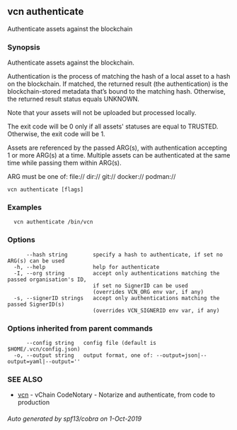 ## vcn authenticate

Authenticate assets against the blockchain

### Synopsis


Authenticate assets against the blockchain.

Authentication is the process of matching the hash of a local asset to 
a hash on the blockchain. 
If matched, the returned result (the authentication) is the blockchain-stored
metadata that’s bound to the matching hash. 
Otherwise, the returned result status equals UNKNOWN.

Note that your assets will not be uploaded but processed locally.

The exit code will be 0 only if all assets' statuses are equal to TRUSTED. 
Otherwise, the exit code will be 1.

Assets are referenced by the passed ARG(s), with authentication accepting 
1 or more ARG(s) at a time. Multiple assets can be authenticated at the 
same time while passing them within ARG(s).

ARG must be one of:
  <file>
  file://<file>
  dir://<directory>
  git://<repository>
  docker://<image>
  podman://<image>


```
vcn authenticate [flags]
```

### Examples

```
  vcn authenticate /bin/vcn
```

### Options

```
      --hash string        specify a hash to authenticate, if set no ARG(s) can be used
  -h, --help               help for authenticate
  -I, --org string         accept only authentications matching the passed organisation's ID,
                           if set no SignerID can be used
                           (overrides VCN_ORG env var, if any)
  -s, --signerID strings   accept only authentications matching the passed SignerID(s)
                           (overrides VCN_SIGNERID env var, if any)
```

### Options inherited from parent commands

```
      --config string   config file (default is $HOME/.vcn/config.json)
  -o, --output string   output format, one of: --output=json|--output=yaml|--output=''
```

### SEE ALSO

* [vcn](vcn.md)	 - vChain CodeNotary - Notarize and authenticate, from code to production

###### Auto generated by spf13/cobra on 1-Oct-2019

